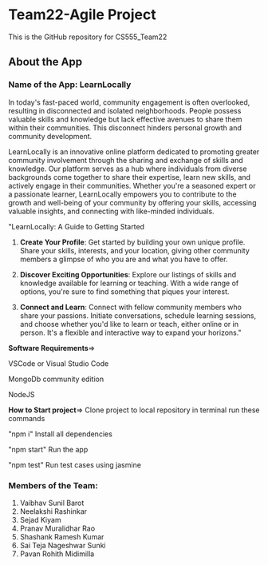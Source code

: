 # Team22-Agile Project
This is the GitHub repository for CS555_Team22

## About the App
### Name of the App: LearnLocally

In  today's  fast-paced  world,  community  engagement  is  often  overlooked, resulting in disconnected and isolated neighborhoods. People possess valuable  skills  and  knowledge  but  lack  effective  avenues  to  share  them  within  their  communities.  This  disconnect  hinders  personal  growth  and community development.

LearnLocally  is  an  innovative  online  platform  dedicated  to  promoting greater  community  involvement  through  the  sharing  and  exchange  of  skills and knowledge.
Our platform serves as a hub where individuals from diverse backgrounds  come  together  to  share  their  expertise,  learn  new  skills,  and actively engage in their communities.
Whether you're a seasoned expert or a passionate  learner,  LearnLocally  empowers  you  to  contribute to  the  growth and well-being of your community by offering your skills, 
accessing valuable insights, and connecting with like-minded individuals.

"LearnLocally: A Guide to Getting Started

1. **Create Your Profile**: Get started by building your own unique profile. Share your skills, interests, and your location, giving other community members a glimpse of who you are and what you have to offer.

2. **Discover Exciting Opportunities**: Explore our listings of skills and knowledge available for learning or teaching. With a wide range of options, you're sure to find something that piques your interest.

3. **Connect and Learn**: Connect with fellow community members who share your passions. Initiate conversations, schedule learning sessions, and choose whether you'd like to learn or teach, either online or in person. It's a flexible and interactive way to expand your horizons."

**Software Requirements**=>

VSCode or Visual Studio Code

MongoDb community edition

NodeJS


**How to Start project**=>
Clone project to local repository in terminal run these commands

"npm i" Install all dependencies

"npm start" Run the app

"npm test" Run test cases using jasmine



### Members of the Team:
1. Vaibhav Sunil Barot
2. Neelakshi Rashinkar
3. Sejad Kiyam
4. Pranav Muralidhar Rao
5. Shashank Ramesh Kumar
6. Sai Teja Nageshwar Sunki
7. Pavan Rohith Midimilla








